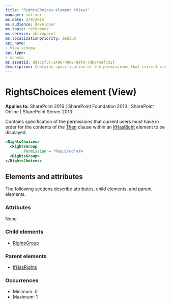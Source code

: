 ```yaml
---
title: "RightsChoices element (View)"
manager: soliver
ms.date: 3/9/2015
ms.audience: Developer
ms.topic: reference
ms.service: sharepoint
ms.localizationpriority: medium
api_name:
- View schema
api_type:
- schema
ms.assetid: d9a55f3c-1490-4808-9af0-7d6c46efc01f
description: Contains specification of the permissions that current users must have in order for the contents of the Then clause within an IfHasRight element to be displayed. 
---
```


# RightsChoices element (View)

**Applies to:** SharePoint 2016 | SharePoint Foundation 2013 | SharePoint Online | SharePoint Server 2013
  
Contains specification of the permissions that current users must have in order for the contents of the [Then](then-element-view.md) clause within an [IfHasRight](ifhasrights-element-view.md) element to be displayed. 
  
```XML
<RightsChoices>
  <RightsGroup
        Permission = "Required">/>
  <RightsGroup>
</RightsChoices>
```

## Elements and attributes

The following sections describe attributes, child elements, and parent elements.

### Attributes

None
   
### Child elements

- [RightsGroup](rightsgroup-element-view.md)
   
### Parent elements

- [IfHasRights](ifhasrights-element-view.md)
   
### Occurrences

- Minimum: 0
- Maximum: 1  

<br/> 
   

